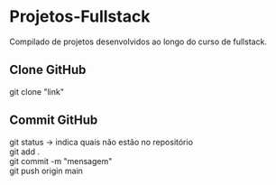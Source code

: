 # Projetos-Fullstack
Compilado de projetos desenvolvidos ao longo do curso de fullstack.

## Clone GitHub
git clone "link"

## Commit GitHub
git status -> indica quais não estão no repositório  
git add .  
git commit -m "mensagem"  
git push origin main
